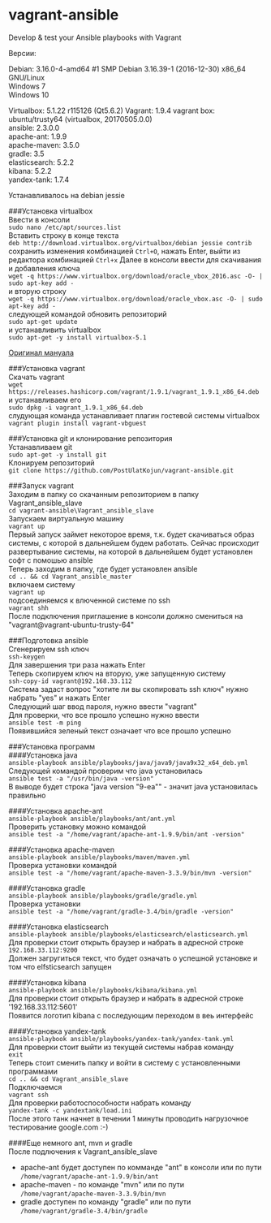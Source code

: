 # vagrant-ansible
Develop &amp; test your Ansible playbooks with Vagrant

Версии:  

Debian: 3.16.0-4-amd64 #1 SMP Debian 3.16.39-1 (2016-12-30) x86_64 GNU/Linux  
Windows 7  
Windows 10  

Virtualbox: 5.1.22 r115126 (Qt5.6.2)
Vagrant: 1.9.4
vagrant box: ubuntu/trusty64 (virtualbox, 20170505.0.0)  
ansible: 2.3.0.0  
apache-ant: 1.9.9  
apache-maven: 3.5.0  
gradle: 3.5  
elasticsearch: 5.2.2  
kibana: 5.2.2  
yandex-tank: 1.7.4

Устанавливалось на debian jessie  

###Установка virtualbox  
Ввести в консоли  
`sudo nano /etc/apt/sources.list`  
Вставить строку в конце текста  
`deb http://download.virtualbox.org/virtualbox/debian jessie contrib`  
сохранить изменения комбинацией `Ctrl+O`, нажать Enter, выйти из редактора комбинацией `Ctrl+x` 
Далее в консоли ввести для скачивания и добавления ключа  
`wget -q https://www.virtualbox.org/download/oracle_vbox_2016.asc -O- | sudo apt-key add -`  
и вторую строку  
`wget -q https://www.virtualbox.org/download/oracle_vbox.asc -O- | sudo apt-key add -`  
следующей командой обновить репозиторий   
`sudo apt-get update`  
и устанавливить virtualbox  
`sudo apt-get -y install virtualbox-5.1`  

[Оригинал мануала](https://www.virtualbox.org/wiki/Linux_Downloads)  

###Установка vagrant  
Скачать vagrant  
`wget https://releases.hashicorp.com/vagrant/1.9.1/vagrant_1.9.1_x86_64.deb`  
и устанавливаем его  
`sudo dpkg -i vagrant_1.9.1_x86_64.deb`  
слудующая команда устанавливает плагин гостевой системы virtualbox  
`vagrant plugin install vagrant-vbguest`  

###Установка git и клонирование репозитория  
Устанавливаем git  
`sudo apt-get -y install git`  
Клонируем репозиторий  
`git clone https://github.com/PostUlatKojun/vagrant-ansible.git`  

###Запуск vagrant  
Заходим в папку со скачанным репозиторием в папку Vagrant_ansible_slave  
`cd vagrant-ansible\Vagrant_ansible_slave`  
Запускаем виртуальную машину  
`vagrant up`  
Первый запуск займет некоторое время, т.к. будет скачиваться образ системы, с которой в дальнейшем будем работать. Сейчас происходит развертывание системы, на которой в дальнейшем будет установлен софт с помошью ansible  
Теперь заходим в папку, где будет установлен ansible  
`cd .. && cd Vagrant_ansible_master`  
включаем систему  
`vagrant up`  
подсоединяемся к влюченной системе по ssh  
`vagrant shh`  
После подключения приглашение в консоли должно смениться на "vagrant@vagrant-ubuntu-trusty-64"  

###Подготовка ansible  
Сгенерируем ssh ключ  
`ssh-keygen`  
Для завершения три раза нажать Enter  
Теперь скопируем ключ на вторую, уже запущенную систему  
`ssh-copy-id vagrant@192.168.33.112`  
Система задаст вопрос "хотите ли вы скопировать ssh ключ" нужно набрать "yes" и нажать Enter  
Следующий шаг ввод пароля, нужно ввести "vagrant"  
Для проверки, что все прошло успешно нужно ввести  
`ansible test -m ping`  
Появившийся зеленый текст означает что все прошло успешно  

###Установка программ  
####Установка java  
`ansible-playbook ansible/playbooks/java/java9/java9x32_x64_deb.yml`  
Следующей командой проверим что java установилась  
`ansible test -a "/usr/bin/java -version"`  
В выводе будет строка "java version "9-ea"" - значит java установилась правильно  

####Установка apache-ant  
`ansible-playbook ansible/playbooks/ant/ant.yml`  
Проверить установку можно командой  
`ansible test -a "/home/vagrant/apache-ant-1.9.9/bin/ant -version"`  

####Установка apache-maven  
`ansible-playbook ansible/playbooks/maven/maven.yml`  
Проверка установки командой  
`ansible test -a "/home/vagrant/apache-maven-3.3.9/bin/mvn -version"`  

####Установка gradle  
`ansible-playbook ansible/playbooks/gradle/gradle.yml`  
Проверка установки  
`ansible test -a "/home/vagrant/gradle-3.4/bin/gradle -version"`  

####Установка elasticsearch  
`ansible-playbook ansible/playbooks/elasticsearch/elasticsearch.yml`  
Для проверки стоит открыть браузер и набрать в адресной строке  
`192.168.33.112:9200`  
Должен загругиться текст, что будет означать о успешной установке и том что elfsticsearch запущен  

####Установка kibana  
`ansible-playbook ansible/playbooks/kibana/kibana.yml`  
Для проверки стоит открыть браузер и набрать в адресной строке  
'192.168.33.112:5601'  
Появится логотип kibana с последующим переходом в веь интерфейс  

####Установка yandex-tank  
`ansible-playbook ansible/playbooks/yandex-tank/yandex-tank.yml`  
Для проверки стоит выйти из текущей системы набрав команду  
`exit`  
Теперь стоит сменить папку и войти в систему с установленными программами  
`cd .. && cd Vagrant_ansible_slave`  
Подключаемся  
`vagrant ssh`  
Для проверки работоспособности набрать команду  
`yandex-tank -c yandextank/load.ini`  
После этого танк начнет в течении 1 минуты проводить нагрузочное тестирование google.com :-)  

####Еще немного ant, mvn и gradle  
После подлючения к Vagrant_ansible_slave  
* apache-ant будет доступен по комманде "ant" в консоли или по пути  
`/home/vagrant/apache-ant-1.9.9/bin/ant`  
* apache-maven - по команде "mvn" или по пути  
`/home/vagrant/apache-maven-3.3.9/bin/mvn`  
* gradle доступен по команду "gradle" или по пути  
`/home/vagrant/gradle-3.4/bin/gradle`  
